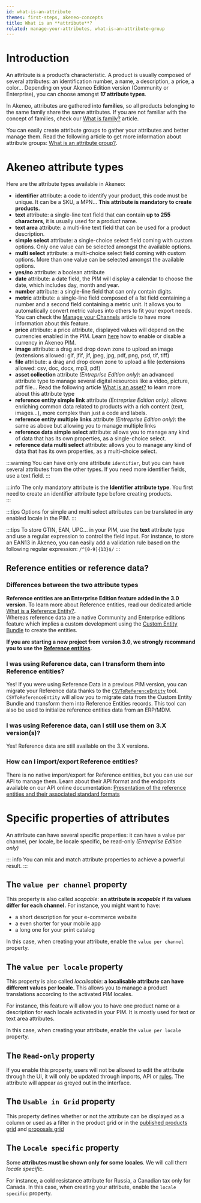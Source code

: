 ```yaml
---
id: what-is-an-attribute
themes: first-steps, akeneo-concepts
title: What is an **attribute**?
related: manage-your-attributes, what-is-an-attribute-group
---
```


# Introduction

An attribute is a product’s characteristic. A product is usually composed of several attributes: an identification number, a name, a description, a price, a color... Depending on your Akeneo Edition version (Community or Enterprise), you can choose amongst **17 attribute types**. 

In Akeneo, attributes are gathered into **families**, so all products belonging to the same family share the same attributes. If you are not familiar with the concept of families, check our [What is family?](what-is-a-family.html) article.

You can easily create attribute groups to gather your attributes and better manage them. Read the following article to get more information about attribute groups: [What is an attribute group?](what-is-an-attribute-group.html).

# Akeneo attribute types

Here are the attribute types available in Akeneo:
- **identifier** attribute: a code to identify your product, this code must be unique. It can be a SKU, a MPN... **This attribute is mandatory to create products.**
- **text** attribute: a single-line text field that can contain **up to 255 characters**, it is usually used for a product name.
- **text area** attribute: a multi-line text field that can be used for a product description.
- **simple select** attribute: a single-choice select field coming with custom options. Only one value can be selected amongst the available options. 
- **multi select** attribute: a multi-choice select field coming with custom options. More than one value can be selected amongst the available options.
- **yes/no** attribute: a boolean attribute
- **date** attribute: a date field, the PIM will display a calendar to choose the date, which includes day, month and year.
- **number** attribute: a single-line field that can only contain digits. 
- **metric** attribute: a single-line field composed of a 1st field containing a number and a second field containing a metric unit. It allows you to automatically convert metric values into others to fit your export needs. You can check the [Manage your Channels](manage-your-channels.html#create-a-channel) article to have more information about this feature.
- **price** attribute: a price attribute, displayed values will depend on the currencies enabled in the PIM. Learn [here](manage-your-currencies.html#enabledisable-a-currency) how to enable or disable a currency in Akeneo PIM.
- **image** attribute: a drag and drop down zone to upload an image (extensions allowed: gif, jfif, jif, jpeg, jpg, pdf, png, psd, tif, tiff)
- **file** attribute: a drag and drop down zone to upload a file (extensions allowed: csv, doc, docx, mp3, pdf)
- **asset collection** attribute _(Entreprise Edition only)_: an advanced attribute type to manage several digital resources like a video, picture, pdf file... Read the following article [What is an asset?](what-is-an-asset.html) to learn more about this attribute type
- **reference entity simple link** attribute _(Entreprise Edition only)_: allows enriching common data related to products with a rich content (text, images...), more complex than just a code and labels. 
- **reference entity multiple links** attribute _(Entreprise Edition only)_: the same as above but allowing you to manage multiple links
- **reference data simple select** attribute: allows you to manage any kind of data that has its own properties, as a single-choice select. 
- **reference data multi select** attribute: allows you to manage any kind of data that has its own properties, as a multi-choice select. 

:::warning
You can have only one attribute `identifier`, but you can have several attributes from the other types. If you need more identifier fields, use a text field.
:::

:::info
The only mandatory attribute is the **Identifier attribute type**. You first need to create an identifier attribute type before creating products.    
:::

:::tips
Options for simple and multi select attributes can be translated in any enabled locale in the PIM.
:::

:::tips
To store GTIN, EAN, UPC… in your PIM, use the **text** attribute type and use a regular expression to control the field input. 
For instance, to store an EAN13 in Akeneo, you can easily add a validation rule based on the following regular expression: `/^[0-9]{13}$/`
:::

## Reference entities or reference data?

### Differences between the two attribute types 

**Reference entities are an Enterprise Edition feature added in the 3.0 version**. To learn more about Reference entities, read our dedicated article [What is a Reference Entity?](what-about-reference-entities.html).    
Whereas reference data are a native Community and Enterprise editions feature which implies a custom development using the [Custom Entity Bundle](https://github.com/akeneo-labs/CustomEntityBundle) to create the entities.

**If you are starting a new project from version 3.0, we strongly recommand you to use the [Reference entities](manage-reference-entities.html#create-a-reference-entity).**

### I was using Reference data, can I transform them into Reference entities?

Yes! If you were using Reference Data in a previous PIM version, you can migrate your Reference data thanks to the [`CSVToReferenceEntity`](https://github.com/akeneo/CsvToReferenceEntity) tool. 
`CSVToReferenceEntity` will allow you to migrate data from the Custom Entity Bundle and transform them into Reference Entities records. 
This tool can also be used to initialize reference entities data from an ERP/MDM.

### I was using Reference data, can I still use them on 3.X version(s)?

Yes! Reference data are still available on the 3.X versions.

### How can I import/export Reference entities?

There is no native import/export for Reference entities, but you can use our API to manage them. Learn about their API format and the endpoints available on our API online documentation: 
[Presentation of the reference entities and their associated standard formats](https://api.akeneo.com/documentation/resources.html#reference-entities)

# Specific properties of attributes

An attribute can have several specific properties: it can have a value per channel, per locale, be locale specific, be read-only _(Entreprise Edition only)_

::: info
You can mix and match attribute properties to achieve a powerful result.
:::

## The `value per channel` property

This property is also called *scopable*: **an attribute is *scopable* if its values differ for each channel.**
For instance, you might want to have:
- a short description for your e-commerce website
- a even shorter for your mobile app
- a long one for your print catalog

In this case, when creating your attribute, enable the `value per channel` property.

## The `value per locale` property

This property is also called *localisable*: **a localisable attribute can have different values per locale.** 
This allows you to manage a product translations according to the activated PIM locales.  

For instance, this feature will allow you to have one product name or a description for each locale activated in your PIM. It is mostly used for text or text area attributes.

In this case, when creating your attribute, enable the `value per locale` property.

## The `Read-only` property

If you enable this property, users will not be allowed to edit the attribute through the UI, it will only be updated through imports, API or [rules](manage-your-rules.html#mainContent). The attribute will appear as greyed out in the interface.

## The `Usable in Grid` property

This property defines whether or not the attribute can be displayed as a column or used as a filter in the product grid or in the [published products grid](how-to-manage-my-publications.html#view-the-published-products) and [proposals grid](review-products-proposals.html#filter-the-proposals)

## The `Locale specific` property

Some **attributes must be shown only for some locales**. We will call them _locale specific_.

For instance, a cold resistance attribute for Russia, a Canadian tax only for Canada.
In this case, when creating your attribute, enable the `locale specific` property.
